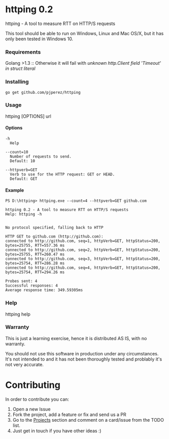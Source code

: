 # httping 0.2
httping - A tool to measure RTT on HTTP/S requests 

This tool should be able to run on Windows, Linux and Mac OS/X, but it has only been tested in Windows 10.

### Requirements
Golang >1.3 ::  Otherwise it will fail with *unknown http.Client field 'Timeout' in struct literal*

### Installing
```
go get github.com/pjperez/httping
```
### Usage
httping [OPTIONS] url

#### Options
```
-h
  Help
  
--count=10
  Number of requests to send.
  Default: 10
  
--httpverb=GET
  Verb to use for the HTTP request: GET or HEAD.
  Default: GET
```

#### Example

```
PS D:\httping> httping.exe --count=4 --httpverb=GET github.com

httping 0.2 - A tool to measure RTT on HTTP/S requests
Help: httping -h


No protocol specified, falling back to HTTP

HTTP GET to github.com (http://github.com):
connected to http://github.com, seq=1, httpVerb=GET, httpStatus=200, bytes=25755, RTT=557.36 ms
connected to http://github.com, seq=2, httpVerb=GET, httpStatus=200, bytes=25755, RTT=260.47 ms
connected to http://github.com, seq=3, httpVerb=GET, httpStatus=200, bytes=25754, RTT=286.28 ms
connected to http://github.com, seq=4, httpVerb=GET, httpStatus=200, bytes=25754, RTT=294.26 ms

Probes sent: 4
Successful responses: 4
Average response time: 349.59305ms
```

### Help
httping help

### Warranty
This is just a learning exercise, hence it is distributed AS IS, with no warranty.

You should not use this software in production under any circumstances. It's not intended to and it has not been thoroughly tested and problably it's not very accurate.

# Contributing

In order to contribute you can:

1. Open a new Issue
2. Fork the project, add a feature or fix and send us a PR
3. Go to the [Projects](https://github.com/pjperez/httping/projects) section and comment on a card/issue from the TODO list.
4. Just get in touch if you have other ideas :)

